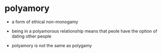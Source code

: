 # polyamory

- a form of ethical non-monogamy

- being in a polyamorous relationship means that peole have the option of dating other people

- polyamory is not the same as polygamy
